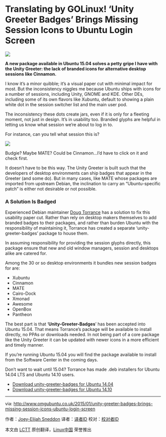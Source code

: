 Translating by GOLinux!
‘Unity Greeter Badges’ Brings Missing Session Icons to Ubuntu Login Screen
================================================================================
![](http://www.omgubuntu.co.uk/wp-content/uploads/2015/01/unity-greeter-badges-750x321.jpg)

**A new package available in Ubuntu 15.04 solves a petty gripe I have with the Unity Greeter: the lack of branded icons for alternative desktop sessions like Cinnamon.**

I know it’s a minor quibble; it’s a visual paper cut with minimal impact for most. But the inconsistency niggles me because Ubuntu ships with icons for a number of sessions, including Unity, GNOME and KDE. Other DEs, including some of its own flavors like Xubuntu, default to showing a plain white dot in the session switcher list and the main user pod.

The inconsistency these dots create jars, even if it is only for a fleeting moment, not just in design. It’s in usability too. Branded glyphs are helpful in letting us know what session we’re about to log in to.

For instance, can you tell what session this is?

![](http://www.omgubuntu.co.uk/wp-content/uploads/2015/01/what-session-is-this-750x247.jpg)

Budgie? Maybe MATE? Could be Cinnamon…I’d have to click on it and check first.

It doesn’t have to be this way. The Unity Greeter is built such that the developers of desktop environments can ship badges that appear in the Greeter (and some do). But in many cases, like MATE whose packages are imported from upstream Debian, the inclination to carry an “Ubuntu-specific patch” is either not desirable or not possible.

### A Solution Is Badged ###

Experienced Debian maintainer [Doug Torrance][1] has a solution to fix this usability paper cut. Rather than rely on desktop makers themselves to add branded badges to their packages, and rather than burden Ubuntu with the responsibility of maintaining it, Torrance has created a separate ‘unity-greeter-badges’ package to house them.

In assuming responsibility for providing the session glyphs directly, this package ensure that new and old window managers, session and desktops alike are catered for.

Among the 30 or so desktop environments it bundles new session badges for are:

- Xubuntu
- Cinnamon
- MATE
- Cairo-Dock
- Xmonad
- Awesome
- OpenBox
- Pantheon

The best part is that ‘**Unity-Greeter-Badges**’ has been accepted into Ubuntu 15.04. That means Torrance’s package will be available to install directly, no PPAs or downloads needed. In not being part of a core package like the Unity Greeter it can be updated with newer icons in a more efficient and timely manner.

If you’re running Ubuntu 15.04 you will find the package available to install from the Software Center in the coming days.

Don’t want to wait until 15.04? Torrance has made .deb installers for Ubuntu 14.04 LTS and Ubuntu 14.10 users.

- [Download unity-greeter-badges for Ubuntu 14.04][2]
- [Download unity-greeter-badges for Ubuntu 14.10][3]

--------------------------------------------------------------------------------

via: http://www.omgubuntu.co.uk/2015/01/unity-greeter-badges-brings-missing-session-icons-ubuntu-login-screen

作者：[Joey-Elijah Sneddon][a]
译者：[译者ID](https://github.com/译者ID)
校对：[校对者ID](https://github.com/校对者ID)

本文由 [LCTT](https://github.com/LCTT/TranslateProject) 原创翻译，[Linux中国](http://linux.cn/) 荣誉推出

[a]:https://plus.google.com/117485690627814051450/?rel=author
[1]:https://launchpad.net/~profzoom
[2]:https://launchpad.net/~profzoom/+archive/ubuntu/misc/+files/unity-greeter-badges_0.1-0ubuntu1%7E201412111501%7Eubuntu14.04.1_all.deb
[3]:https://launchpad.net/~profzoom/+archive/ubuntu/misc/+files/unity-greeter-badges_0.1-0ubuntu1%7E201412111501%7Eubuntu14.10.1_all.deb
